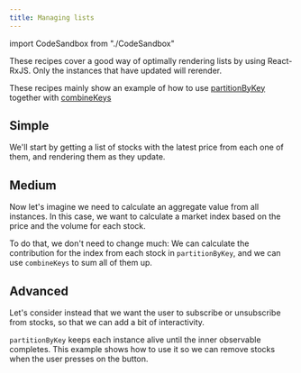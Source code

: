 ```yaml
---
title: Managing lists
---
```


import CodeSandbox from "./CodeSandbox"

These recipes cover a good way of optimally rendering lists by using React-RxJS. Only the instances that have updated will rerender.

These recipes mainly show an example of how to use [partitionByKey](api/utils/partitionByKey.md) together with [combineKeys](api/utils/combineKeys.md)

## Simple

We'll start by getting a list of stocks with the latest price from each one of them, and rendering them as they update.

<CodeSandbox id="managing-lists-simple-cvwyu" />

## Medium

Now let's imagine we need to calculate an aggregate value from all instances. In this case, we want to calculate a market index based on the price and the volume for each stock.

To do that, we don't need to change much: We can calculate the contribution for the index from each stock in `partitionByKey`, and we can use `combineKeys` to sum all of them up.

<CodeSandbox id="managing-lists-vwz8l" />

## Advanced

Let's consider instead that we want the user to subscribe or unsubscribe from stocks, so that we can add a bit of interactivity.

`partitionByKey` keeps each instance alive until the inner observable completes. This example shows how to use it so we can remove stocks when the user presses on the button.

<CodeSandbox id="managing-lists-advanced-vf8y8" />
